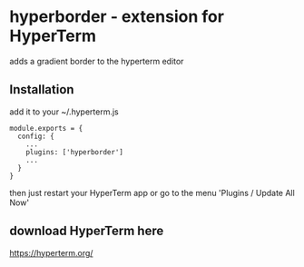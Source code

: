 # hyperborder - extension for HyperTerm
adds a gradient border to the hyperterm editor

## Installation
add it to your ~/.hyperterm.js

````
module.exports = {
  config: {
    ...
    plugins: ['hyperborder']
    ...
  }
}
````
then just restart your HyperTerm app or go to the menu 'Plugins / Update All Now'


## download HyperTerm here
https://hyperterm.org/
